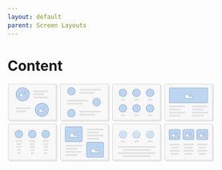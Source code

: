 ```yaml
---
layout: default
parent: Screen Layouts
---
```


# Content
<img style="width:100px;display:inline-block;" src="../images/layouts/content_01.png" alt="Content 01" />
<img style="width:100px;display:inline-block;" src="../images/layouts/content_02.png" alt="Content 02" />
<img style="width:100px;display:inline-block;" src="../images/layouts/content_03.png" alt="Content 03" />
<img style="width:100px;display:inline-block;" src="../images/layouts/content_04.png" alt="Content 04" />
<img style="width:100px;display:inline-block;" src="../images/layouts/content_05.png" alt="Content 05" />
<img style="width:100px;display:inline-block;" src="../images/layouts/content_06.png" alt="Content 06" />
<img style="width:100px;display:inline-block;" src="../images/layouts/content_07.png" alt="Content 07" />
<img style="width:100px;display:inline-block;" src="../images/layouts/content_08.png" alt="Content 08" />

